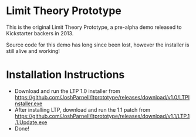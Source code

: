# Limit Theory Prototype

This is the original Limit Theory Prototype, a pre-alpha demo released to Kickstarter backers in 2013.

Source code for this demo has long since been lost, however the installer is still alive and working!

# Installation Instructions

 - Download and run the LTP 1.0 installer from https://github.com/JoshParnell/ltprototype/releases/download/v1.0/LTPInstaller.exe
 - After installing LTP, download and run the 1.1 patch from https://github.com/JoshParnell/ltprototype/releases/download/v1.1/LTP.1.1.Update.exe
 - Done!
